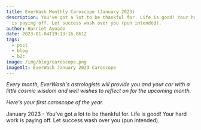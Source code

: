 ```yaml
---
title: EverWash Monthly Caroscope (January 2023)
description: You've got a lot to be thankful for. Life is good! Your hard work
  is paying off. Let success wash over you (pun intended).
author: Harriet Ayoade
date: 2023-01-04T19:13:16.861Z
tags:
  - post
  - blog
  - b2c
image: /img/blog/caroscope.png
imageAlt: EverWash January 2023 Caroscope
---
```

*Every month, EverWash's astrologists will provide you and your car with a little cosmic wisdom and well wishes to reflect on for the upcoming month.*

*Here's your first caroscope of the year.*

January 2023 - You've got a lot to be thankful for. Life is good! Your hard work is paying off. Let success wash over you (pun intended).
